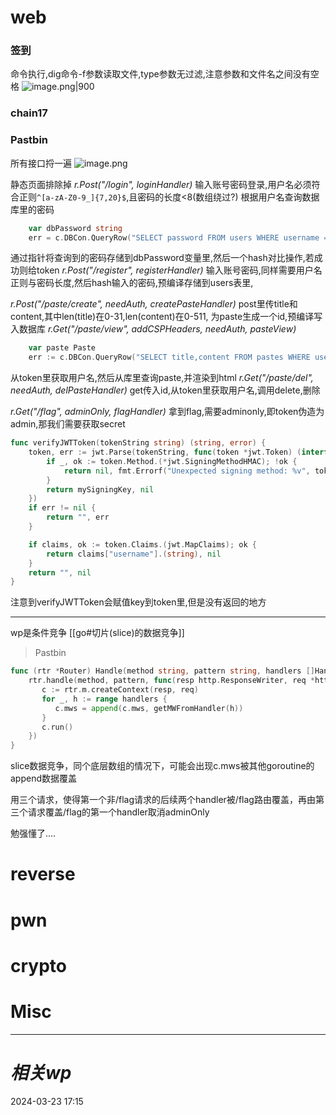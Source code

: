 # web
### 签到
命令执行,dig命令-f参数读取文件,type参数无过滤,注意参数和文件名之间没有空格
![image.png|900](https://gitee.com/leiye87/typora_picture/raw/master/20240323171605.png)


### chain17

### Pastbin
所有接口捋一遍
![image.png](https://gitee.com/leiye87/typora_picture/raw/master/20240323191816.png)

静态页面排除掉
*r.Post("/login", loginHandler)*
输入账号密码登录,用户名必须符合正则`^[a-zA-Z0-9_]{7,20}$`,且密码的长度<8(数组绕过?)
根据用户名查询数据库里的密码
```go
	var dbPassword string
	err = c.DBCon.QueryRow("SELECT password FROM users WHERE username = ?", username).Scan(&dbPassword)
```
通过指针将查询到的密码存储到dbPassword变量里,然后一个hash对比操作,若成功则给token
*r.Post("/register", registerHandler)*
输入账号密码,同样需要用户名正则与密码长度,然后hash输入的密码,预编译存储到users表里,

*r.Post("/paste/create", needAuth, createPasteHandler)*
post里传title和content,其中len(title)在0-31,len(content)在0-511,
为paste生成一个id,预编译写入数据库
*r.Get("/paste/view", addCSPHeaders, needAuth, pasteView)*
```go
	var paste Paste
	err := c.DBCon.QueryRow("SELECT title,content FROM pastes WHERE user = ?", username).Scan(&paste.Title, &paste.Content)
```
从token里获取用户名,然后从库里查询paste,并渲染到html
*r.Get("/paste/del", needAuth, delPasteHandler)*
get传入id,从token里获取用户名,调用delete,删除


*r.Get("/flag", adminOnly, flagHandler)*
拿到flag,需要adminonly,即token伪造为admin,那我们需要获取secret

```go
func verifyJWTToken(tokenString string) (string, error) {
	token, err := jwt.Parse(tokenString, func(token *jwt.Token) (interface{}, error) {
		if _, ok := token.Method.(*jwt.SigningMethodHMAC); !ok {
			return nil, fmt.Errorf("Unexpected signing method: %v", token.Header["alg"])
		}
		return mySigningKey, nil
	})
	if err != nil {
		return "", err
	}

	if claims, ok := token.Claims.(jwt.MapClaims); ok {
		return claims["username"].(string), nil
	}
	return "", nil
}
```
注意到verifyJWTToken会赋值key到token里,但是没有返回的地方

---
wp是条件竞争
[[go#切片(slice)的数据竞争]]
> Pastbin

```go
func (rtr *Router) Handle(method string, pattern string, handlers []Handler) {
    rtr.handle(method, pattern, func(resp http.ResponseWriter, req *http.Request) {
       c := rtr.m.createContext(resp, req)
       for _, h := range handlers {
          c.mws = append(c.mws, getMWFromHandler(h))
       }
       c.run()
    })
}
```
slice数据竞争，同个底层数组的情况下，可能会出现c.mws被其他goroutine的append数据覆盖

用三个请求，使得第一个非/flag请求的后续两个handler被/flag路由覆盖，再由第三个请求覆盖/flag的第一个handler取消adminOnly

勉强懂了....

# reverse

# pwn

# crypto

# Misc


---
# *相关wp*




2024-03-23   17:15